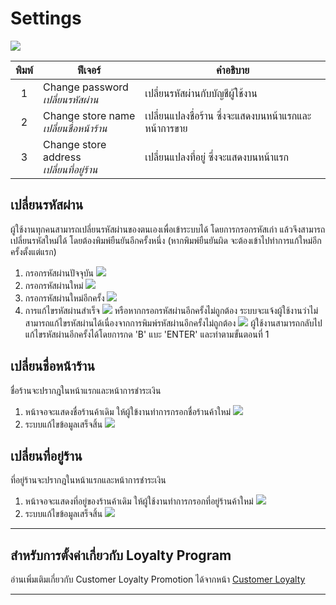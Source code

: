 # Settings

![](./img/interface.png)

|  พิมพ์  | ฟีเจอร์                                                      | คำอธิบาย                                      |
| :---: | ---------------------------------------------------------- | ------------------------------------------- |
|   1   | Change password                       <br/>*เปลี่ยนรหัสผ่าน*   | เปลี่ยนรหัสผ่านกับบัญชีผู้ใช้งาน                      |
|   2   | Change store name                     <br/>*เปลี่ยนชื่อหน้าร้าน* | เปลี่ยนแปลงชื่อร้าน ซึ่งจะแสดงบนหน้าแรกและหน้าการขาย |
|   3   | Change store address                  <br/>*เปลี่ยนที่อยู่ร้าน*   | เปลี่ยนแปลงที่อยู่ ซึ่งจะแสดงบนหน้าแรก               |


## เปลี่ยนรหัสผ่าน
ผู้ใช้งานทุกคนสามารถเปลี่ยนรหัสผ่านของตนเองเพื่อเข้าระบบได้
โดยการกรอกรหัสเก่า แล้วจึงสามารถเปลี่ยนรหัสใหม่ได้ โดยต้องพิมพ์ยืนยันอีกครั้งหนึ่ง
(หากพิมพ์ยืนยันผิด จะต้องเข้าไปทำการแก้ใหม่อีกครั้งตั้งแต่แรก)

1. กรอกรหัสผ่านปัจจุบัน
   ![](./img/change-password/step1.png)
2. กรอกรหัสผ่านใหม่
   ![](./img/change-password/step2.png)
3. กรอกรหัสผ่านใหม่อีกครั้ง
   ![](./img/change-password/step3.png)
4. การแก้ไขรหัสผ่านสำเร็จ
   ![](./img/change-password/step4.png)
   หรือหากกรอกรหัสผ่านอีกครั้งไม่ถูกต้อง ระบบจะแจ้งผู้ใช้งานว่าไม่สามารถแก้ไขรหัสผ่านได้เนื่องจากการพิมพ์รหัสผ่านอีกครั้งไม่ถูกต้อง
   ![](./img/change-password/step4Fail.png)
   ผู้ใช้งานสามารถกลับไปแก้ไขรหัสผ่านอีกครั้งได้โดยการกด 'B' แบะ 'ENTER' และทำตามขั้นตอนที่ 1
## เปลี่ยนชื่อหน้าร้าน
ชื่อร้านจะปรากฎในหน้าแรกและหน้าการชำระเงิน

1. หน้าจอจะแสดงชื่อร้านค้าเดิม ให้ผู้ใข้งานทำการกรอกชื่อร้านค้าใหม่
   ![](./img/store-name/step1.png)
2. ระบบแก้ไขข้อมูลเสร็จสิ้น
   ![](./img/store-name/step2.png)
## เปลี่ยนที่อยู่ร้าน
ที่อยู่ร้านจะปรากฎในหน้าแรกและหน้าการชำระเงิน

1. หน้าจอจะแสดงที่อยู่ของร้านค้าเดิม ให้ผู้ใช้งานทำการกรอกที่อยู่ร้านค้าใหม่
   ![](./img/store-address/step1.png)
2. ระบบแก้ไขข้อมูลเสร็จสิ้น
   ![](./img/store-address/step2.png)

---

## สำหรับการตั้งค่าเกี่ยวกับ Loyalty Program
อ่านเพิ่มเติมเกี่ยวกับ Customer Loyalty Promotion ได้จากหน้า [Customer Loyalty](../loyalty/)

---
